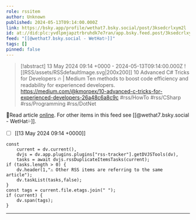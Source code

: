 ```yaml
---
role: rssitem
author: Unknown
published: 2024-05-13T09:14:00.000Z
link: https://bsky.app/profile/wethat7.bsky.social/post/3ksedcrlxym2l
id: at://did:plc:yvdlpmjapztrbruhdk7e7ran/app.bsky.feed.post/3ksedcrlxym2l
feed: "[[@wethat7․bsky․social - WetHat💦]]"
tags: []
pinned: false
---
```


> [!abstract] 13 May 2024 09:14 +0000 - 2024-05-13T09:14:00.000Z
> <span class="rss-image">![[RSS/assets/RSSdefaultImage.svg|200x200]]</span> 10 Advanced C# Tricks for Developers 🔥 | Medium Ten methods to boost code efficiency and readability for experienced developers. https://medium.com/@kmorpex/10-advanced-c-tricks-for-experienced-developers-26a48c6a8c9c #rss/HowTo #rss/CSharp #rss/Programming #rss/DotNet

🔗Read article [online](https://bsky.app/profile/wethat7.bsky.social/post/3ksedcrlxym2l). For other items in this feed see [[@wethat7․bsky․social - WetHat💦]].

- [ ] [[13 May 2024 09꞉14 +0000]]

~~~dataviewjs
const
    current = dv.current(),
	dvjs = dv.app.plugins.plugins["rss-tracker"].getDVJSTools(dv),
	tasks = await dvjs.rssDuplicateItemsTasks(current);
if (tasks.length > 0) {
	dv.header(1,"⚠ Other RSS items are referring to the same article");
    dv.taskList(tasks,false);
}
const tags = current.file.etags.join(" ");
if (current) {
	dv.span(tags);
}
~~~

- - -